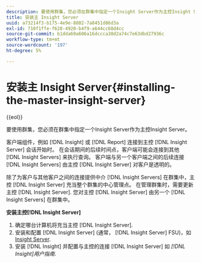 ```yaml
---
description: 要使用群集，您必须在群集中指定一个Insight Server作为主控Insight Server。
title: 安装主 Insight Server
uuid: a73214f3-b175-4e9e-8802-7a8451d86d3a
exl-id: 710f1ffe-f620-4920-b4f9-a644cc68d4cc
source-git-commit: b1dda69a606a16dccca30d2a74c7e63dbd27936c
workflow-type: tm+mt
source-wordcount: '197'
ht-degree: 5%

---
```


# 安装主 Insight Server{#installing-the-master-insight-server}

{{eol}}

要使用群集，您必须在群集中指定一个Insight Server作为主控Insight Server。

客户端组件，例如 [!DNL Insight] 或 [!DNL Report] 连接到主控 [!DNL Insight Server] 会话开始时。 在会话期间的后续时间点，客户端可能会连接到其他 [!DNL Insight Servers] 来执行查询。 客户端与另一个客户端之间的后续连接 [!DNL Insight Servers] 由主控 [!DNL Insight Server] 对客户是透明的。

除了为客户与其他客户之间的连接提供中介 [!DNL Insight Servers] 在群集中，主控 [!DNL Insight Server] 充当整个群集的中心管理点。 在管理群集时，需要更新主控 [!DNL Insight Server]. 您对主控 [!DNL Insight Server] 由另一个 [!DNL Insight Servers] 在群集中。

**安装主控[!DNL Insight Server]**

1. 确定哪台计算机将充当主控 [!DNL Insight Server].
1. 安装和配置 [!DNL Insight Server] (通常， [!DNL Insight Server] FSU)，如 [Insight Server](../../../../../../home/c-inst-svr/c-msr-server/c-msr-server.md).
1. 安装 [!DNL Insight] 并配置与主控的连接 [!DNL Insight Server] 如 *[!DNL Insight]用户指南*.

